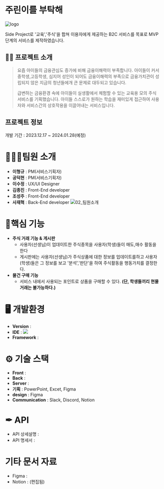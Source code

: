 #  주린이를 부탁해
![logo](https://github.com/fkdltm97/.github/assets/65163578/dad60381-6ed9-44ab-a8e8-c1ded8c2b742)

Side Project로 '교육','주식'을 합쳐 이용자에게 제공하는 B2C 서비스를 목표로 MVP 단계의 서비스를 제작하였습니다.

## 👨‍🏫 프로젝트 소개
> 요즘 아이들의 금융관심도 증가에 비해 금융이해력이 부족합니다. 아이들이 커서 중학생,고등학생, 심지어 성인이 되어도 금융이해력의 부족으로 금융가치관이 성립되지 않은 지금의 청년들에개 큰 문제로 대두되고 있습니다.
>
> 급변하는 금융환경 속에 아이들이 실생활에서 체험할 수 있는 교육용 모의 주식 서비스를 기획했습니다. 아이들 스스로가 원하는 학습을 재미있게 접근하여 사용자와 서비스간의 상호작용을 이끌어내는 서비스입니다.

## 프로젝트 정보
개발 기간 : 2023.12.17 ~ 2024.01.28(예정)
# 🧑‍🤝‍🧑팀원 소개
- **이형규** : PM(서비스기획자)
- **공덕현** : PM(서비스기획자)
- **이수정** : UX/UI Designer
- **김종진** : Front-End developer
- **조성주** : Front-End developer
- **사재혁** : Back-End developer
![02_팀원소개](https://github.com/fkdltm97/.github/assets/65163578/b988d07e-2f98-47df-943a-906a88c8b741)
# 📌핵심 기능
- **주식 거래 기능 & 게시판**
  - 사용자(선생님)이 업데이트한 주식종목을 사용자(학생)들이 매도,매수 활동을 한다
  - 게시판에는 사용자(선생님)가 주식상품에 대한 정보를 업데이트를하고 사용자(학생)들은 그 정보를 보고 '분석','판단'을 하여 주식활동을 행동가치를 결정한다.
- **물건 구매 기능**
  - 서비스 내에서 사용되는 포인트로 상품을 구매할 수 있다.
  **(단, 학생들끼리 현물 거래는 불가능하다.)**

# 🖥 개발환경
- **Version** :
- **IDE** : <img src="https://img.shields.io/badge/Visual Studio Code-007ACC?style=flat-square&amp;logo=Visual Studio Code&amp;logoColor=white">
- **Framework** :
# ⚙ 기술 스택
- **Front** :
- **Back** : 
- **Server** :
- **기획** : PowerPoint, Excet, Figma
- **design** : Figma
- **Communication** : Slack, Discord, Notion
# ✒ API
- API 상세설명 :
- API 명세서 :
# 기타 문서 자료
- Figma :
- Notion : (편집됨) 
